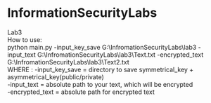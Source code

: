 # InformationSecurityLabs                                                                                                                                                                                                
Lab3                                                                                                                                                                                                                                                                                                                                
How to use:                                                                                                                                                                                                
python main.py -input_key_save G:\InfromationSecurityLabs\lab3 -input_text G:\InfromationSecurityLabs\lab3\Text.txt -encrypted_text G:\InfromationSecurityLabs\lab3\Text2.txt                                                                                                                                
WHERE : -input_key_save = directory to save symmetrical_key + asymmetrical_key(public/private)                                                                                                                                 
        -input_text = absolute path to your text, which will be encrypted                                                                                                                                                                                                
        -encrypted_text = absolute path for encrypted text
